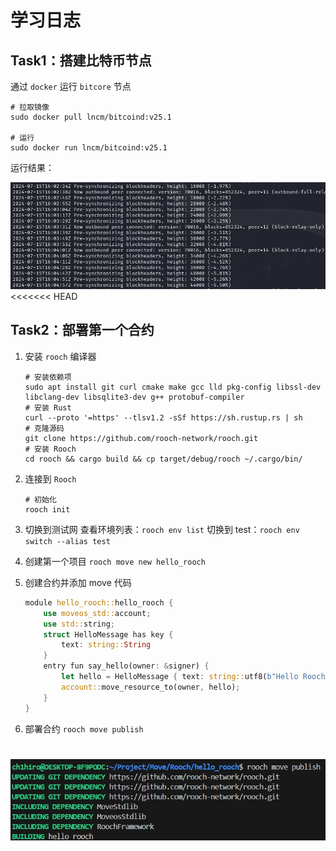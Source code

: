 # 学习日志

## Task1：搭建比特币节点

通过 `docker` 运行 `bitcore` 节点

```shell
# 拉取镜像
sudo docker pull lncm/bitcoind:v25.1

# 运行
sudo docker run lncm/bitcoind:v25.1
```

运行结果：

![](./imgs/01.png)
<<<<<<< HEAD

## Task2：部署第一个合约

1. 安装 `rooch` 编译器

   ```
   # 安装依赖项
   sudo apt install git curl cmake make gcc lld pkg-config libssl-dev libclang-dev libsqlite3-dev g++ protobuf-compiler
   # 安装 Rust
   curl --proto '=https' --tlsv1.2 -sSf https://sh.rustup.rs | sh
   # 克隆源码
   git clone https://github.com/rooch-network/rooch.git
   # 安装 Rooch
   cd rooch && cargo build && cp target/debug/rooch ~/.cargo/bin/
   ```

2. 连接到 `Rooch`

   ```
   # 初始化
   rooch init
   ```

3. 切换到测试网
   查看环境列表：`rooch env list`
   切换到 test：`rooch env switch --alias test`

4. 创建第一个项目
   `rooch move new hello_rooch`

5. 创建合约并添加 move 代码

   ```rust
   module hello_rooch::hello_rooch {
       use moveos_std::account;
       use std::string;
       struct HelloMessage has key {
           text: string::String
       }
       entry fun say_hello(owner: &signer) {
           let hello = HelloMessage { text: string::utf8(b"Hello Rooch!") };
           account::move_resource_to(owner, hello);
       }
   }
   ```

6. 部署合约
   `rooch move publish`

![](./imgs/02.png)
=======
